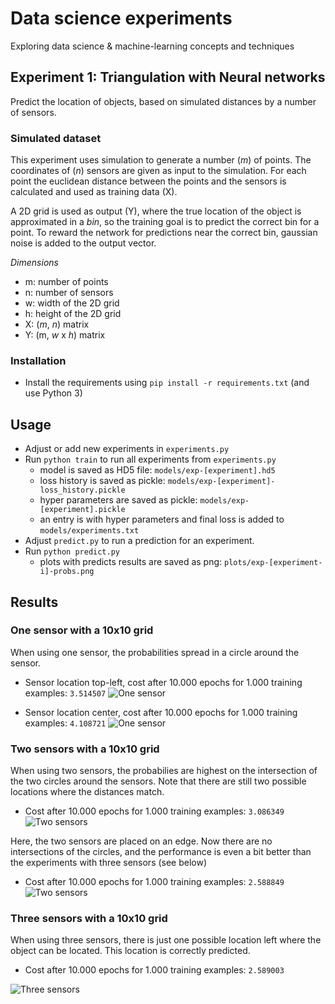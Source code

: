 # Data science experiments
Exploring data science & machine-learning concepts and techniques


Experiment 1: Triangulation with Neural networks
-----------------------

Predict the location of objects, based on simulated distances by a number of sensors. 

### Simulated dataset

This experiment uses simulation to generate a number (_m_) of points. The coordinates of (_n_) sensors are given as input to the simulation. 
For each point the euclidean distance between the points and the sensors is calculated and used as training data (X).

A 2D grid is used as output (Y), where the true location of the object is approximated in a _bin_, so the training goal is to predict the correct bin for a point. To reward the network for predictions near the correct bin, gaussian noise is added to the output vector.

_Dimensions_
* m: number of points
* n: number of sensors
* w: width of the 2D grid
* h: height of the 2D grid
* X: (_m_, _n_) matrix
* Y: (m, _w_ x _h_) matrix

### Installation
 
* Install the requirements using `pip install -r requirements.txt` (and use Python 3)

Usage
-----------------------

* Adjust or add new experiments in `experiments.py`
* Run `python train` to run all experiments from `experiments.py`
   * model is saved as HD5 file: `models/exp-[experiment].hd5`
   * loss history is saved as pickle: `models/exp-[experiment]-loss_history.pickle`
   * hyper parameters are saved as pickle: `models/exp-[experiment].pickle`
   * an entry is with hyper parameters and final loss is added to `models/experiments.txt`
* Adjust `predict.py` to run a prediction for an experiment.
* Run `python predict.py`
   * plots with predicts results are saved as png: `plots/exp-[experiment-i]-probs.png`
   
Results
-----------------------

### One sensor with a 10x10 grid
When using one sensor, the probabilities spread in a circle around the sensor.
* Sensor location top-left, cost after 10.000 epochs for 1.000 training examples: `3.514507`
![One sensor](https://github.com/stetelepta/data-science-experiments/blob/master/experiments/nn-triangulation/plots/exp-one-sensors-1-9-probs.png?raw=true)

* Sensor location center, cost after 10.000 epochs for 1.000 training examples: `4.108721`
![One sensor](https://github.com/stetelepta/data-science-experiments/blob/master/experiments/nn-triangulation/plots/exp-one-sensors-2-8-probs.png?raw=true)

### Two sensors with a 10x10 grid
When using two sensors, the probabilies are highest on the intersection of the two circles around the sensors. Note that there are still two possible locations where the distances match. 

* Cost after 10.000 epochs for 1.000 training examples: `3.086349`
![Two sensors](https://github.com/stetelepta/data-science-experiments/blob/master/experiments/nn-triangulation/plots/exp-sensors-2-9-probs.png?raw=true)

Here, the two sensors are placed on an edge. Now there are no intersections of the circles, and the performance is even a bit better than the experiments with three sensors (see below)
* Cost after 10.000 epochs for 1.000 training examples: `2.588849`
![Two sensors](https://github.com/stetelepta/data-science-experiments/blob/master/experiments/nn-triangulation/plots/exp-sensors-12-5-probs.png?raw=true)

### Three sensors with a 10x10 grid
When using three sensors, there is just one possible location left where the object can be located. This location is correctly predicted.
* Cost after 10.000 epochs for 1.000 training examples: `2.589003`

![Three sensors](https://raw.githubusercontent.com/stetelepta/data-science-experiments/master/experiments/nn-triangulation/plots/exp-three-sensors-1-2-probs.png)
